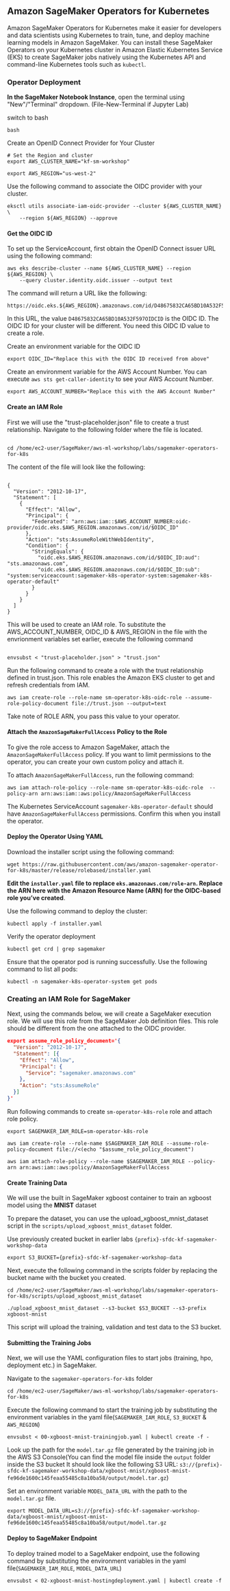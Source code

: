 ## Amazon SageMaker Operators for Kubernetes

Amazon SageMaker Operators for Kubernetes make it easier for developers and data scientists using Kubernetes to train, tune, and deploy machine learning models in Amazon SageMaker. You can install these SageMaker Operators on your Kubernetes cluster in Amazon Elastic Kubernetes Service (EKS) to create SageMaker jobs natively using the Kubernetes API and command-line Kubernetes tools such as `kubectl`.

### Operator Deployment

**In the SageMaker Notebook Instance**, open the terminal using "New"/"Terminal" dropdown. (File-New-Terminal if Jupyter Lab)

switch to bash

```shell
bash
```

Create an OpenID Connect Provider for Your Cluster

```shell
# Set the Region and cluster
export AWS_CLUSTER_NAME="kf-sm-workshop"

export AWS_REGION="us-west-2"
```

Use the following command to associate the OIDC provider with your cluster.

```shell
eksctl utils associate-iam-oidc-provider --cluster ${AWS_CLUSTER_NAME} \
    --region ${AWS_REGION} --approve
```

#### Get the OIDC ID

To set up the ServiceAccount, first obtain the OpenID Connect issuer URL using the following command:

```shell
aws eks describe-cluster --name ${AWS_CLUSTER_NAME} --region ${AWS_REGION} \
    --query cluster.identity.oidc.issuer --output text
```

The command will return a URL like the following:

```shell
https://oidc.eks.${AWS_REGION}.amazonaws.com/id/D48675832CA65BD10A532F597OIDCID
```

In this URL, the value `D48675832CA65BD10A532F597OIDCID` is the OIDC ID. The OIDC ID for your cluster will be different. You need this OIDC ID value to create a role.

Create an environment variable for the OIDC ID

```shell
export OIDC_ID="Replace this with the OIDC ID received from above"
```

Create an environment variable for the AWS Account Number. You can execute 
``` aws sts get-caller-identity ``` to see your AWS Account Number.

```shell
export AWS_ACCOUNT_NUMBER="Replace this with the AWS Account Number"
```
#### Create an IAM Role

First we will use the "trust-placeholder.json" file to create a trust relationship. Navigate to the following folder where the file is located.

```shell

cd /home/ec2-user/SageMaker/aws-ml-workshop/labs/sagemaker-operators-for-k8s

```

The content of the file will look like the following:

```shell

{
  "Version": "2012-10-17",
  "Statement": [
    {
      "Effect": "Allow",
      "Principal": {
        "Federated": "arn:aws:iam::$AWS_ACCOUNT_NUMBER:oidc-provider/oidc.eks.$AWS_REGION.amazonaws.com/id/$OIDC_ID"
      },
      "Action": "sts:AssumeRoleWithWebIdentity",
      "Condition": {
        "StringEquals": {
          "oidc.eks.$AWS_REGION.amazonaws.com/id/$OIDC_ID:aud": "sts.amazonaws.com",
          "oidc.eks.$AWS_REGION.amazonaws.com/id/$OIDC_ID:sub": "system:serviceaccount:sagemaker-k8s-operator-system:sagemaker-k8s-operator-default"
        }
      }
    }
  ]
}
```

This will be used to create an IAM role. To substitute the AWS_ACCOUNT_NUMBER, OIDC_ID & AWS_REGION in the file with the envrionment variables set earlier, execute the following command

```shell

envsubst < "trust-placeholder.json" > "trust.json"

```

Run the following command to create a role with the trust relationship defined in trust.json. This role enables the Amazon EKS cluster to get and refresh credentials from IAM.

```shell
aws iam create-role --role-name sm-operator-k8s-oidc-role --assume-role-policy-document file://trust.json --output=text
```

Take note of ROLE ARN, you pass this value to your operator.

#### Attach the `AmazonSageMakerFullAccess` Policy to the Role

To give the role access to Amazon SageMaker, attach the `AmazonSageMakerFullAccess` policy. If you want to limit permissions to the operator, you can create your own custom policy and attach it.

To attach `AmazonSageMakerFullAccess`, run the following command:

```shell
aws iam attach-role-policy --role-name sm-operator-k8s-oidc-role  --policy-arn arn:aws:iam::aws:policy/AmazonSageMakerFullAccess

```

The Kubernetes ServiceAccount `sagemaker-k8s-operator-default` should have `AmazonSageMakerFullAccess` permissions. Confirm this when you install the operator.

#### Deploy the Operator Using YAML

Download the installer script using the following command:

```shell
wget https://raw.githubusercontent.com/aws/amazon-sagemaker-operator-for-k8s/master/release/rolebased/installer.yaml
```

**Edit the `installer.yaml` file to replace `eks.amazonaws.com/role-arn`. Replace the ARN here with the Amazon Resource Name (ARN) for the OIDC-based role you’ve created**.

Use the following command to deploy the cluster:

```shell
kubectl apply -f installer.yaml
```

Verify the operator deployment

```shell
kubectl get crd | grep sagemaker
```

Ensure that the operator pod is running successfully. Use the following command to list all pods:

```shell
kubectl -n sagemaker-k8s-operator-system get pods
```

### Creating an IAM Role for SageMaker

Next, using the commands below, we will create a SageMaker execution role. We will use this role from the SageMaker Job definition files. This role should be different from the one attached to the OIDC provider.

```json
export assume_role_policy_document='{
  "Version": "2012-10-17",
  "Statement": [{
    "Effect": "Allow",
    "Principal": {
      "Service": "sagemaker.amazonaws.com"
    },
    "Action": "sts:AssumeRole"
  }]
}'

```

Run following commands to create `sm-operator-k8s-role` role and attach role policy.

```shell
export SAGEMAKER_IAM_ROLE=sm-operator-k8s-role

aws iam create-role --role-name $SAGEMAKER_IAM_ROLE --assume-role-policy-document file://<(echo "$assume_role_policy_document")

aws iam attach-role-policy --role-name $SAGEMAKER_IAM_ROLE --policy-arn arn:aws:iam::aws:policy/AmazonSageMakerFullAccess
```

#### Create Training Data

We will use the built in SageMaker xgboost container to train an xgboost model using the **MNIST** dataset

To prepare the dataset, you can use the upload_xgboost_mnist_dataset script in the `scripts/upload_xgboost_mnist_dataset` folder.

Use previously created bucket in earlier labs `{prefix}-sfdc-kf-sagemaker-workshop-data`

```shell
export S3_BUCKET={prefix}-sfdc-kf-sagemaker-workshop-data
```

Next, execute the following command in the scripts folder by replacing the bucket name with the bucket you created.

```shell
cd /home/ec2-user/SageMaker/aws-ml-workshop/labs/sagemaker-operators-for-k8s/scripts/upload_xgboost_mnist_dataset

./upload_xgboost_mnist_dataset --s3-bucket $S3_BUCKET --s3-prefix xgboost-mnist
```

This script will upload the training, validation and test data to the S3 bucket.

#### Submitting the Training Jobs

Next, we will use the YAML configuration files to start jobs (training, hpo, deployment etc.) in SageMaker.

Navigate to the `sagemaker-operators-for-k8s` folder

```shell
cd /home/ec2-user/SageMaker/aws-ml-workshop/labs/sagemaker-operators-for-k8s
```

Execute the following command to start the training job by substituting the environment variables in the yaml file(`SAGEMAKER_IAM_ROLE`, `S3_BUCKET` & `AWS_REGION`)

```shell
envsubst < 00-xgboost-mnist-trainingjob.yaml | kubectl create -f -
```

Look up the path for the `model.tar.gz` file generated by the training job in the AWS S3 Console(You can find the model file inside the `output` folder inside the S3 bucket
It should look like the following S3 URL:
`s3://{prefix}-sfdc-kf-sagemaker-workshop-data/xgboost-mnist/xgboost-mnist-fe96de1600c145feaa55485c8a10ba58/output/model.tar.gz`)

Set an environment variable `MODEL_DATA_URL` with the path to the `model.tar.gz` file.

```shell
export MODEL_DATA_URL=s3://{prefix}-sfdc-kf-sagemaker-workshop-data/xgboost-mnist/xgboost-mnist-fe96de1600c145feaa55485c8a10ba58/output/model.tar.gz
```

#### Deploy to SageMaker Endpoint

To deploy trained model to a SageMaker endpoint, use the following command by substituting the environment variables in the yaml file(`SAGEMAKER_IAM_ROLE`, `MODEL_DATA_URL`)

```shell
envsubst < 02-xgboost-mnist-hostingdeployment.yaml | kubectl create -f
```
